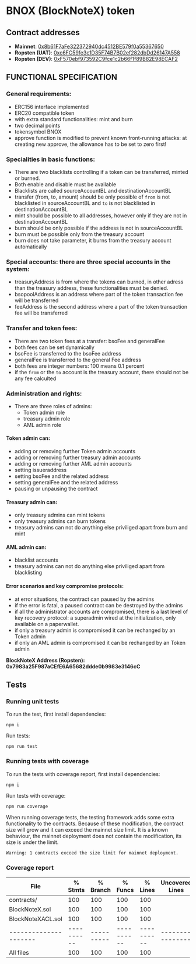# BNOX (BlockNoteX) token

## Contract addresses

- **Mainnet**: [0x8b61F7aFe322372940dc4512BE579f0a55367650](https://etherscan.io/address/0x8b61F7aFe322372940dc4512BE579f0a55367650)
- **Ropsten (UAT)**: [0xc6FC59fe3c1D35F74B7B02ef282dbDd26147A558](https://ropsten.etherscan.io/address/0xc6FC59fe3c1D35F74B7B02ef282dbDd26147A558)
- **Ropsten (DEV)**: [0xF570ebf973592C9fce1c2b66f1f89B82E98ECAF2](https://ropsten.etherscan.io/address/0xF570ebf973592C9fce1c2b66f1f89B82E98ECAF2)

## FUNCTIONAL SPECIFICATION

### General requirements:

- ERC156 interface implemented
- ERC20 compatible token
- with extra standard functionalities: mint and burn
- two decimal points
- tokensymbol BNOX
- approve function is modified to prevent known front-running attacks: at creating new approve, the allowance has to be set to zero first!

### Specialities in basic functions:

- There are two blacklists controlling if a token can be transferred, minted or burned.
- Both enable and disable must be available
- Blacklists are called sourceAccountBL and destinationAccountBL
- transfer (from, to, amount) should be only possible of `from` is not blacklisted in sourceAccountBL and `to` is not blacklisted in destinationAccountBL
- mint should be possible to all addresses, however only if they are not in destinationAccountBL
- burn should be only possible if the address is not in sourceAccountBL
- burn must be possible only from the treasury account
- burn does not take parameter, it burns from the treasury account automatically

### Special accounts: there are three special accounts in the system:

- treasuryAddress is from where the tokens can burned, in other adress than the treasury address, these functionalities must be denied.
- bsopoolAddress is an address where part of the token transaction fee will be transferred
- feeAddress is the second address where a part of the token transaction fee will be transferred

### Transfer and token fees:

- There are two token fees at a transfer: bsoFee and generalFee
- both fees can be set dynamically
- bsoFee is transferred to the bsoFee address
- generalFee is transferred to the general Fee address
- both fees are integer numbers: 100 means 0.1 percent
- if the `from` or the `to` account is the treasury account, there should not be any fee calculted

### Administration and rights:

- There are three roles of admins:
  - Token admin role
  - treasury admin role
  - AML admin role

#### Token admin can:

- adding or removing further Token admin accounts
- adding or removing further treasury admin accounts
- adding or removing further AML admin accounts
- setting issueraddress
- setting bsoFee and the related address
- setting generalFee and the related address
- pausing or unpausing the contract

#### Treasury admin can:

- only treasury admins can mint tokens
- only treasury admins can burn tokens
- treasury admins can not do anything else priviliged apart from burn and mint

#### AML admin can:

- blacklist accounts
- treasury admins can not do anything else priviliged apart from blacklisting

#### Error scenarios and key compromise protocols:

- at error situations, the contract can paused by the admins
- if the error is fatal, a paused contract can be destroyed by the admins
- if all the administrator accounts are compromised, there is a last level of key recovery protocol: a superadmin wired at the initialization, only available on a paperwallet.
- if only a treasury admin is compromised it can be rechanged by an Token admin
- if only an AML admin is compromised it can be rechanged by an Token admin

**BlockNoteX Address (Ropsten): 0x7983a25F987aCEfE6A65682ddde0b9983e3146cC**

## Tests

### Running unit tests

To run the test, first install dependencies:

`npm i`

Run tests:

`npm run test`

### Running tests with coverage

To run the tests with coverage report, first install dependencies:

`npm i`

Run tests with coverage:

`npm run coverage`

When running coverage tests, the testing framework adds some extra functionality to the contracts. Because of these modification, the contract size will grow and it can exceed the mainnet size limit. It is a known behaviour, the mainnet deployment does not contain the modification, its size is under the limit.

`Warning: 1 contracts exceed the size limit for mainnet deployment.`

### Coverage report

| File                  | % Stmts    | % Branch   | % Funcs    | % Lines    | Uncovered Lines  |
| --------------------- | ---------- | ---------- | ---------- | ---------- | ---------------- |
| contracts/            | 100        | 100        | 100        | 100        |                  |
| BlockNoteX.sol        | 100        | 100        | 100        | 100        |                  |
| BlockNoteXACL.sol     | 100        | 100        | 100        | 100        |                  |
| --------------------- | ---------- | ---------- | ---------- | ---------- | ---------------- |
| All files             | 100        | 100        | 100        | 100        |                  |
